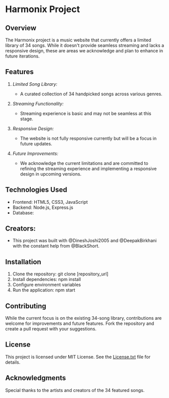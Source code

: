 # Harmonix Project

## Overview
The Harmonix project is a music website that currently offers a limited library of 34 songs. While it doesn't provide seamless streaming and lacks a responsive design, these are areas we acknowledge and plan to enhance in future iterations.

## Features
1. *Limited Song Library:*
   - A curated collection of 34 handpicked songs across various genres.

2. *Streaming Functionality:*
   - Streaming experience is basic and may not be seamless at this stage.

3. *Responsive Design:*
   - The website is not fully responsive currently but will be a focus in future updates.

4. *Future Improvements:*
   - We acknowledge the current limitations and are committed to refining the streaming experience and implementing a responsive design in upcoming versions.

## Technologies Used
- Frontend: HTML5, CSS3, JavaScript
- Backend: Node.js, Express.js
- Database:

## Creators:
- This project was built with @DineshJoshi2005 and @DeepakBirkhani with the constant help from @BlackShort.

## Installation
1. Clone the repository: git clone [repository_url]
2. Install dependencies: npm install
3. Configure environment variables
4. Run the application: npm start

## Contributing
While the current focus is on the existing 34-song library, contributions are welcome for improvements and future features. Fork the repository and create a pull request with your suggestions.

## License
This project is licensed under MIT License. See the [License.txt](License.txt) file for details.

## Acknowledgments
Special thanks to the artists and creators of the 34 featured songs.

